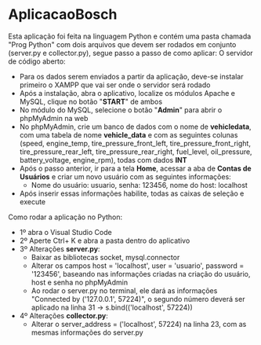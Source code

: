 # AplicacaoBosch
Esta aplicação foi feita na linguagem Python e contém uma pasta chamada "Prog Python" com dois arquivos que devem ser rodados em conjunto (server.py e collector.py), segue passo a passo de como aplicar:
O servidor de código aberto:
  - Para os dados serem enviados a partir da aplicação, deve-se instalar primeiro o XAMPP que vai ser onde o servidor será rodado
  - Após a instalação, abra o aplicativo, localize os módulos Apache e MySQL, clique no botão "**START**" de ambos
  - No módulo do MySQL, selecione o botão "**Admin**" para abrir o phpMyAdmin na web
  - No phpMyAdmin, crie um banco de dados com o nome de **vehicledata**, com uma tabela de nome **vehicle_data** e com as seguintes colunas (speed, engine_temp, tire_pressure_front_left, tire_pressure_front_right, tire_pressure_rear_left, tire_pressure_rear_right, fuel_level, oil_pressure, battery_voltage, engine_rpm), todas com dados **INT**
  - Após o passo anterior, ir para a tela **Home**, acessar a aba de **Contas de Usuários** e criar um novo usuário com as seguintes informações:
      - Nome do usuário: usuario, senha: 123456, nome do host: localhost
  - Após inserir essas informações habilite, todas as caixas de seleção e execute

Como rodar a aplicação no Python:
- 1º abra o Visual Studio Code
- 2º Aperte Ctrl+ K e abra a pasta dentro do aplicativo
- 3º Alterações **server.py**:
  - Baixar as bibliotecas socket, mysql.connector
  - Alterar os campos host = 'localhost', user = 'usuario', password = '123456', baseando nas informações criadas na criação do usuário, host e senha no phpMyAdmin
  - Ao rodar o server.py no terminal, ele dará as informações "Connected by ('127.0.0.1', 57224)", o segundo número deverá ser aplicado na linha 31
    -> s.bind(('localhost', 57224))
- 4º Alterações **collector.py**:
  - Alterar o server_address = ('localhost', 57224) na linha 23, com as mesmas informações do server.py
